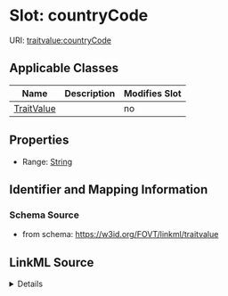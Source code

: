 

# Slot: countryCode

URI: [traitvalue:countryCode](http://purl.obolibrary.org/obo/FOVT/data#countryCode)



<!-- no inheritance hierarchy -->





## Applicable Classes

| Name | Description | Modifies Slot |
| --- | --- | --- |
| [TraitValue](TraitValue.md) |  |  no  |







## Properties

* Range: [String](String.md)





## Identifier and Mapping Information







### Schema Source


* from schema: https://w3id.org/FOVT/linkml/traitvalue




## LinkML Source

<details>
```yaml
name: countryCode
from_schema: https://w3id.org/FOVT/linkml/traitvalue
rank: 1000
alias: countryCode
domain_of:
- TraitValue
range: string

```
</details>